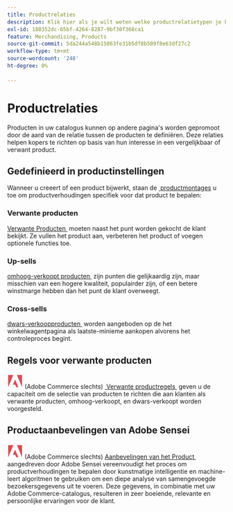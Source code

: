 ```yaml
---
title: Productrelaties
description: Klik hier als je wilt weten welke productrelatietypen je kunt gebruiken om producten te promoten bij kopers op wie je bent gericht.
exl-id: 180352dc-65bf-4264-8287-9bf30f368ca1
feature: Merchandising, Products
source-git-commit: 5da244a548b15863fe31b5df8b509f8e63df27c2
workflow-type: tm+mt
source-wordcount: '248'
ht-degree: 0%

---
```


# Productrelaties

Producten in uw catalogus kunnen op andere pagina&#39;s worden gepromoot door de aard van de relatie tussen de producten te definiëren. Deze relaties helpen kopers te richten op basis van hun interesse in een vergelijkbaar of verwant product.

## Gedefinieerd in productinstellingen

Wanneer u creeert of een product bijwerkt, staan de [&#x200B; productmontages &#x200B;](../catalog/product-create.md#product-settings) u toe om productverhoudingen specifiek voor dat product te bepalen:

### Verwante producten

[&#x200B; Verwante Producten &#x200B;](../catalog/related-products-up-sells-cross-sells.md#related-products) moeten naast het punt worden gekocht de klant bekijkt. Ze vullen het product aan, verbeteren het product of voegen optionele functies toe.

### Up-sells

[&#x200B; omhoog-verkoopt producten &#x200B;](../catalog/related-products-up-sells-cross-sells.md#up-sells) zijn punten die gelijkaardig zijn, maar misschien van een hogere kwaliteit, populairder zijn, of een betere winstmarge hebben dan het punt de klant overweegt.

### Cross-sells

[&#x200B; dwars-verkoopproducten &#x200B;](../catalog/related-products-up-sells-cross-sells.md#cross-sells) worden aangeboden op de het winkelwagentpagina als laatste-minieme aankopen alvorens het controleproces begint.

## Regels voor verwante producten

![&#x200B; Adobe Commerce &#x200B;](../assets/adobe-logo.svg) (Adobe Commerce slechts) [&#x200B; Verwante productregels &#x200B;](product-related-rules.md) geven u de capaciteit om de selectie van producten te richten die aan klanten als verwante producten, omhoog-verkoopt, en dwars-verkoopt worden voorgesteld.

## Productaanbevelingen van Adobe Sensei

![&#x200B; Adobe Commerce &#x200B;](../assets/adobe-logo.svg) (Adobe Commerce slechts) [&#x200B; Aanbevelingen van het Product &#x200B;](https://experienceleague.adobe.com/docs/commerce/product-recommendations/overview.html?lang=nl-NL) aangedreven door Adobe Sensei vereenvoudigt het proces om productverhoudingen te bepalen door kunstmatige intelligentie en machine-leert algoritmen te gebruiken om een diepe analyse van samengevoegde bezoekersgegevens uit te voeren. Deze gegevens, in combinatie met uw Adobe Commerce-catalogus, resulteren in zeer boeiende, relevante en persoonlijke ervaringen voor de klant.
